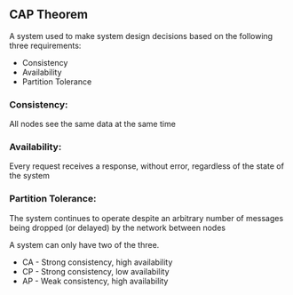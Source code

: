 ## CAP Theorem

A system used to make system design decisions based on the following three requirements:

- Consistency
- Availability
- Partition Tolerance

### Consistency:

All nodes see the same data at the same time

### Availability:

Every request receives a response, without error, regardless of the state of the system

### Partition Tolerance:

The system continues to operate despite an arbitrary number of messages being dropped (or delayed) by the network between nodes

A system can only have two of the three.

- CA - Strong consistency, high availability
- CP - Strong consistency, low availability
- AP - Weak consistency, high availability
